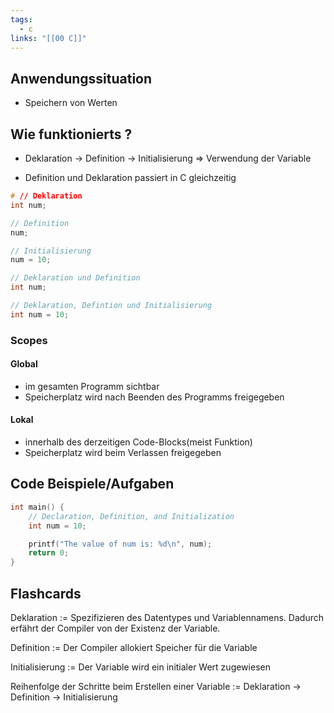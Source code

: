 ```yaml
---
tags:
  - c
links: "[[00 C]]"
---
```

## Anwendungssituation
- Speichern von Werten

## Wie funktionierts ?
- Deklaration -> Definition -> Initialisierung => Verwendung der Variable
<!--SR:!2024-08-21,4,286-->
- Definition und Deklaration passiert in C gleichzeitig
```C
# // Deklaration
int num;

// Definition
num;

// Initialisierung
num = 10;

// Deklaration und Definition
int num;

// Deklaration, Defintion und Initialisierung
int num = 10;
```
### Scopes
#### Global
- im gesamten Programm sichtbar
- Speicherplatz wird nach Beenden des Programms freigegeben
#### Lokal
- innerhalb des derzeitigen Code-Blocks(meist Funktion)
- Speicherplatz wird beim Verlassen freigegeben

## Code Beispiele/Aufgaben
```c
int main() {
    // Declaration, Definition, and Initialization
    int num = 10; 

    printf("The value of num is: %d\n", num);
    return 0;
}
```

## Flashcards
Deklaration := Spezifizieren des Datentypes und Variablennamens. Dadurch erfährt der Compiler von der Existenz der Variable.
<!--SR:!2024-10-19,14,294-->


<!--SR:!2025-06-10,297,310-->
Definition := Der Compiler allokiert Speicher für die Variable
<!--SR:!2024-10-18,13,294-->


<!--SR:!2025-01-24,160,310-->
Initialisierung := Der Variable wird ein initialer Wert zugewiesen
<!--SR:!2024-10-07,4,281-->


<!--SR:!2025-03-23,218,330-->
Reihenfolge der Schritte beim Erstellen einer Variable := Deklaration -> Definition -> Initialisierung
<!--SR:!2025-02-09,176,310-->

